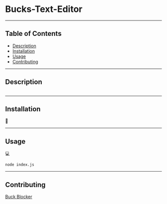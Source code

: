 # Bucks-Text-Editor

---

## Table of Contents

- [Description](#Description)
- [Installation](#installation)
- [Usage](#usage)
- [Contributing](#Contributing)

---

## Description

```

```

---

## Installation

💾

---

## Usage

💻

`node index.js`

---

## Contributing

[Buck Blocker](https://github.com/bucknorris336)

[def]: #license
